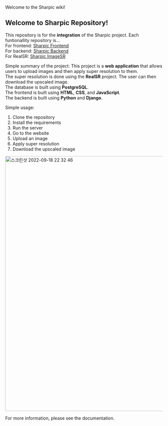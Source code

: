 Welcome to the Sharpic wiki!
## Welcome to Sharpic Repository!

This repository is for the **integration** of the Sharpic project.
Each funtionallity repository is...  
For frontend: [Sharpic Frontend](https://github.com/GCU-Graduate-Project-Sharpic/Frontend)  
For backend: [Sharpic Backend](https://github.com/GCU-Graduate-Project-Sharpic/Backend)  
For RealSR: [Sharpic ImageSR](https://github.com/GCU-Graduate-Project-Sharpic/ImageSR )  

Simple summary of the project:
This project is a **web application** that allows users to upload images and then apply super resolution to them.  
The super resolution is done using the **RealSR** project. The user can then download the upscaled image.  
The database is built using **PostgreSQL**.   
The frontend is built using **HTML**, **CSS**, and **JavaScript**.   
The backend is built using **Python** and **Django**.  

Simple usage:
1. Clone the repository
2. Install the requirements
3. Run the server
4. Go to the website
5. Upload an image
6. Apply super resolution
7. Download the upscaled image

<img width="816" alt="스크린샷 2022-09-18 22 32 46" src="https://user-images.githubusercontent.com/71583831/190904804-41ccf180-eb7d-491b-9bdd-5964e347246e.png">

For more information, please see the documentation.
